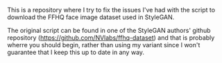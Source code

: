 This is a repository where I try to fix the issues I've had with the script to
download the FFHQ face image dataset used in StyleGAN.

The original script can be found in one of the StyleGAN authors' github
repository (https://github.com/NVlabs/ffhq-dataset) and that is probably
wherre you should begin, rather than using my variant since I won't guarantee
that I keep this up to date in any way.
